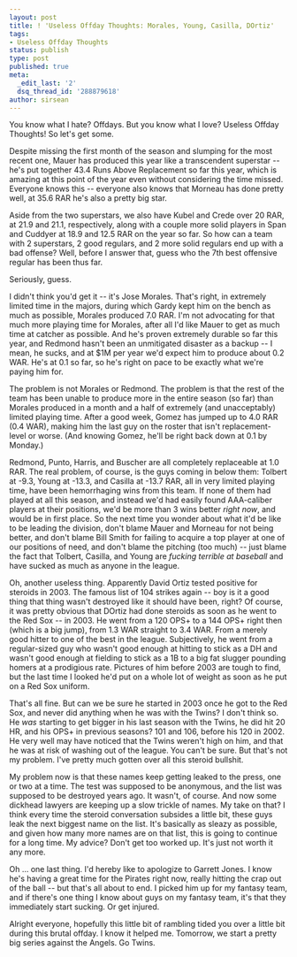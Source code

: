 ```yaml
---
layout: post
title: ! 'Useless Offday Thoughts: Morales, Young, Casilla, DOrtiz'
tags:
- Useless Offday Thoughts
status: publish
type: post
published: true
meta:
  _edit_last: '2'
  dsq_thread_id: '288879618'
author: sirsean
---
```

You know what I hate? Offdays. But you know what I love? Useless Offday Thoughts! So let's get some.

Despite missing the first month of the season and slumping for the most recent one, Mauer has produced this year like a transcendent superstar -- he's put together 43.4 Runs Above Replacement so far this year, which is amazing at this point of the year even without considering the time missed. Everyone knows this -- everyone also knows that Morneau has done pretty well, at 35.6 RAR he's also a pretty big star.

Aside from the two superstars, we also have Kubel and Crede over 20 RAR, at 21.9 and 21.1, respectively, along with a couple more solid players in Span and Cuddyer at 18.9 and 12.5 RAR on the year so far. So how can a team with 2 superstars, 2 good regulars, and 2 more solid regulars end up with a bad offense? Well, before I answer that, guess who the 7th best offensive regular has been thus far.

Seriously, guess.

I didn't think you'd get it -- it's Jose Morales. That's right, in extremely limited time in the majors, during which Gardy kept him on the bench as much as possible, Morales produced 7.0 RAR. I'm not advocating for that much more playing time for Morales, after all I'd like Mauer to get as much time at catcher as possible. And he's proven extremely durable so far this year, and Redmond hasn't been an unmitigated disaster as a backup -- I mean, he sucks, and at $1M per year we'd expect him to produce about 0.2 WAR. He's at 0.1 so far, so he's right on pace to be exactly what we're paying him for.

The problem is not Morales or Redmond. The problem is that the rest of the team has been unable to produce more in the entire season (so far) than Morales produced in a month and a half of extremely (and unacceptably) limited playing time. After a good week, Gomez has jumped up to 4.0 RAR (0.4 WAR), making him the last guy on the roster that isn't replacement-level or worse. (And knowing Gomez, he'll be right back down at 0.1 by Monday.)

Redmond, Punto, Harris, and Buscher are all completely replaceable at 1.0 RAR. The real problem, of course, is the guys coming in below them: Tolbert at -9.3, Young at -13.3, and Casilla at -13.7 RAR, all in very limited playing time, have been hemorrhaging wins from this team. If none of them had played at all this season, and instead we'd had easily found AAA-caliber players at their positions, we'd be more than 3 wins better <em>right now</em>, and would be in first place. So the next time you wonder about what it'd be like to be leading the division, don't blame Mauer and Morneau for not being better, and don't blame Bill Smith for failing to acquire a top player at one of our positions of need, and don't blame the pitching (too much) -- just blame the fact that Tolbert, Casilla, and Young are <em>fucking terrible at baseball</em> and have sucked as much as anyone in the league.

Oh, another useless thing. Apparently David Ortiz tested positive for steroids in 2003. The famous list of 104 strikes again -- boy is it a good thing that thing wasn't destroyed like it should have been, right? Of course, it was pretty obvious that DOrtiz had done steroids as soon as he went to the Red Sox -- in 2003. He went from a 120 OPS+ to a 144 OPS+ right then (which is a big jump), from 1.3 WAR straight to 3.4 WAR. From a merely good hitter to one of the best in the league. Subjectively, he went from a regular-sized guy who wasn't good enough at hitting to stick as a DH and wasn't good enough at fielding to stick as a 1B to a big fat slugger pounding homers at a prodigious rate. Pictures of him before 2003 are tough to find, but the last time I looked he'd put on a whole lot of weight as soon as he put on a Red Sox uniform.

That's all fine. But can we be sure he started in 2003 once he got to the Red Sox, and never did anything when he was with the Twins? I don't think so. He <em>was</em> starting to get bigger in his last season with the Twins, he did hit 20 HR, and his OPS+ in previous seasons? 101 and 106, before his 120 in 2002. He very well may have noticed that the Twins weren't high on him, and that he was at risk of washing out of the league. You can't be sure. But that's not my problem. I've pretty much gotten over all this steroid bullshit.

My problem now is that these names keep getting leaked to the press, one or two at a time. The test was supposed to be anonymous, and the list was supposed to be destroyed years ago. It wasn't, of course. And now some dickhead lawyers are keeping up a slow trickle of names. My take on that? I think every time the steroid conversation subsides a little bit, these guys leak the next biggest name on the list. It's basically as sleazy as possible, and given how many more names are on that list, this is going to continue for a long time. My advice? Don't get too worked up. It's just not worth it any more.

Oh ... one last thing. I'd hereby like to apologize to Garrett Jones. I know he's having a great time for the Pirates right now, really hitting the crap out of the ball -- but that's all about to end. I picked him up for my fantasy team, and if there's one thing I know about guys on my fantasy team, it's that they immediately start sucking. Or get injured.

Alright everyone, hopefully this little bit of rambling tided you over a little bit during this brutal offday. I know it helped me. Tomorrow, we start a pretty big series against the Angels. Go Twins.

